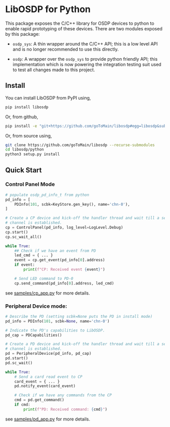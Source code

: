 # LibOSDP for Python

This package exposes the C/C++ library for OSDP devices to python to enable rapid
prototyping of these devices. There are two modules exposed by this package:

- `osdp_sys`: A thin wrapper around the C/C++ API; this is a low level API and
  is no longer recommended to use this directly.

- `osdp`: A wrapper over the `osdp_sys` to provide python friendly API; this
  implementation which is now powering the integration testing suit used to test
  all changes made to this project.

## Install

You can install LibOSDP from PyPI using,

```sh
pip install libosdp
```

Or, from github,

```sh
pip install -e "git+https://github.com/goToMain/libosdp#egg=libosdp&subdirectory=python"
```

Or, from source using,

```sh
git clone https://github.com/goToMain/libosdp --recurse-submodules
cd libosdp/python
python3 setup.py install
```

## Quick Start

### Control Panel Mode

```python
# populate osdp_pd_info_t from python
pd_info = [
    PDInfo(101, scbk=KeyStore.gen_key(), name='chn-0'),
]

# Create a CP device and kick-off the handler thread and wait till a secure
# channel is established.
cp = ControlPanel(pd_info, log_level=LogLevel.Debug)
cp.start()
cp.sc_wait_all()

while True:
    ## Check if we have an event from PD
    led_cmd = { ... }
    event = cp.get_event(pd_info[0].address)
    if event:
        print(f"CP: Received event {event}")

    # Send LED command to PD-0
    cp.send_command(pd_info[0].address, led_cmd)
```

see [samples/cp_app.py][2] for more details.

### Peripheral Device mode:

```python
# Describe the PD (setting scbk=None puts the PD in install mode)
pd_info = PDInfo(101, scbk=None, name='chn-0')

# Indicate the PD's capabilities to LibOSDP.
pd_cap = PDCapabilities()

# Create a PD device and kick-off the handler thread and wait till a secure
# channel is established.
pd = PeripheralDevice(pd_info, pd_cap)
pd.start()
pd.sc_wait()

while True:
    # Send a card read event to CP
    card_event = { ... }
    pd.notify_event(card_event)

    # Check if we have any commands from the CP
    cmd = pd.get_command()
    if cmd:
        print(f"PD: Received command: {cmd}")
```

see [samples/pd_app.py][3] for more details.

[1]: https://libosdp.sidcha.dev/api/
[2]: https://github.com/goToMain/libosdp/blob/master/samples/python/cp_app.py
[3]: https://github.com/goToMain/libosdp/blob/master/samples/python/pd_app.py
